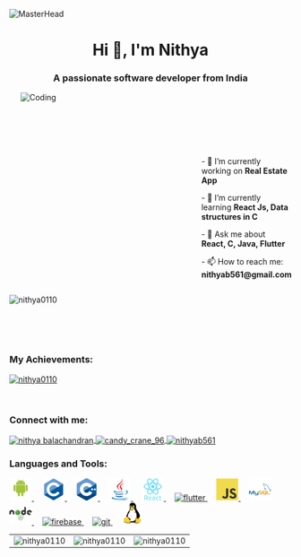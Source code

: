 ![MasterHead](https://www.arkasoftwares.com/blog/wp-content/uploads/2018/11/header_banner.jpg)

<h1 align="center">Hi 👋, I'm Nithya</h1>
<h3 align="center">A passionate software developer from India</h3>

<div style="display: flex; align-items: flex-start;">
    <img align="right" alt="Coding" width="400" src="https://cdn.dribbble.com/users/17707/screenshots/2413754/rrr.gif" style="margin-left: 20px; margin-bottom: 40px;">
    <div style="flex: 1; padding-left: 30px; margin-top: 100px;">
        <p>- 🔭 I’m currently working on <strong>Real Estate App</strong></p>
        <p>- 🌱 I’m currently learning <strong>React Js, Data structures in C</strong></p>
        <p>- 💬 Ask me about <strong>React, C, Java, Flutter</strong></p>
        <p>- 📫 How to reach me: <strong>nithyab561@gmail.com</strong></p>
    </div>
</div>

<p align="left"> 
    <img src="https://komarev.com/ghpvc/?username=nithya0110&label=Profile%20views&color=0e75b6&style=flat" alt="nithya0110" /> 
</p>

<br><br><br>

<h3 align="left">My Achievements:</h3>
<p align="left">
    <a href="https://github.com/ryo-ma/github-profile-trophy">
        <img src="https://github-profile-trophy.vercel.app/?username=nithya0110&margin-w=15" alt="nithya0110" />
    </a>
</p>

<p align="left"> 
    <a href="https://twitter.com/" target="blank">
        <img src="https://img.shields.io/twitter/follow/?logo=twitter&style=for-the-badge" alt="" />
    </a> 
</p>

<h3 align="left">Connect with me:</h3>
<p align="left">
    <a href="https://linkedin.com/in/nithya balachandran" target="blank">
        <img align="center" src="https://raw.githubusercontent.com/rahuldkjain/github-profile-readme-generator/master/src/images/icons/Social/linked-in-alt.svg" alt="nithya balachandran" height="30" width="40" />
    </a>
    <a href="https://instagram.com/candy_crane_96" target="blank">
        <img align="center" src="https://raw.githubusercontent.com/rahuldkjain/github-profile-readme-generator/master/src/images/icons/Social/instagram.svg" alt="candy_crane_96" height="30" width="40" />
    </a>
    <a href="https://www.leetcode.com/nithyab561" target="blank">
        <img align="center" src="https://raw.githubusercontent.com/rahuldkjain/github-profile-readme-generator/master/src/images/icons/Social/leet-code.svg" alt="nithyab561" height="30" width="40" />
    </a>
</p>

<h3 align="left">Languages and Tools:</h3>
<p align="left"> 
    <a href="https://developer.android.com" target="_blank" rel="noreferrer" style="margin-right: 15px;"> 
        <img src="https://raw.githubusercontent.com/devicons/devicon/master/icons/android/android-original-wordmark.svg" alt="android" width="40" height="40" /> 
    </a> 
    <a href="https://www.cprogramming.com/" target="_blank" rel="noreferrer" style="margin-right: 15px;">
        <img src="https://raw.githubusercontent.com/devicons/devicon/master/icons/c/c-original.svg" alt="c" width="40" height="40" />
    </a>
    <a href="https://www.learn-cpp.org/" target="_blank" rel="noreferrer" style="margin-right: 15px;">
        <img src="https://raw.githubusercontent.com/devicons/devicon/master/icons/cplusplus/cplusplus-original.svg" alt="cplusplus" width="40" height="40" />
    </a>
    <a href="https://www.java.com" target="_blank" rel="noreferrer" style="margin-right: 15px;">
        <img src="https://raw.githubusercontent.com/devicons/devicon/master/icons/java/java-original.svg" alt="java" width="40" height="40" />
    </a>
    <a href="https://reactjs.org/" target="_blank" rel="noreferrer" style="margin-right: 15px;">
        <img src="https://raw.githubusercontent.com/devicons/devicon/master/icons/react/react-original-wordmark.svg" alt="react" width="40" height="40" />
    </a>
    <a href="https://flutter.dev" target="_blank" rel="noreferrer" style="margin-right: 15px;">
        <img src="https://www.vectorlogo.zone/logos/flutterio/flutterio-icon.svg" alt="flutter" width="40" height="40" />
    </a>
    <a href="https://developer.mozilla.org/en-US/docs/Web/JavaScript" target="_blank" rel="noreferrer" style="margin-right: 15px;">
        <img src="https://raw.githubusercontent.com/devicons/devicon/master/icons/javascript/javascript-original.svg" alt="javascript" width="40" height="40" />
    </a>
    <a href="https://www.mysql.com/" target="_blank" rel="noreferrer" style="margin-right: 15px;">
        <img src="https://raw.githubusercontent.com/devicons/devicon/master/icons/mysql/mysql-original-wordmark.svg" alt="mysql" width="40" height="40" />
    </a>
    <a href="https://nodejs.org" target="_blank" rel="noreferrer" style="margin-right: 15px;">
        <img src="https://raw.githubusercontent.com/devicons/devicon/master/icons/nodejs/nodejs-original-wordmark.svg" alt="nodejs" width="40" height="40" />
    </a>
    <a href="https://firebase.google.com/" target="_blank" rel="noreferrer" style="margin-right: 15px;">
        <img src="https://www.vectorlogo.zone/logos/firebase/firebase-icon.svg" alt="firebase" width="40" height="40" />
    </a>
    <a href="https://git-scm.com/" target="_blank" rel="noreferrer" style="margin-right: 15px;">
        <img src="https://www.vectorlogo.zone/logos/git-scm/git-scm-icon.svg" alt="git" width="40" height="40" />
    </a>
    <a href="https://www.linux.org/" target="_blank" rel="noreferrer" style="margin-right: 15px;">
        <img src="https://raw.githubusercontent.com/devicons/devicon/master/icons/linux/linux-original.svg" alt="linux" width="40" height="40" />
    </a>
</p>

<!-- Aligning GitHub Stats using a table -->
<table style="width: 100%;">
    <tr>
        <td style="width: 33%; text-align: center;">
            <img src="https://github-readme-stats.vercel.app/api/top-langs?username=nithya0110&show_icons=true&locale=en&layout=compact&card_width=400" alt="nithya0110" />
        </td>
        <td style="width: 33%; text-align: center;">
            <img src="https://github-readme-stats.vercel.app/api?username=nithya0110&show_icons=true&locale=en" alt="nithya0110" />
        </td>
        <td style="width: 33%; text-align: center;">
            <img src="https://github-readme-streak-stats.herokuapp.com/?user=nithya0110&" alt="nithya0110" />
        </td>
    </tr>
</table>
